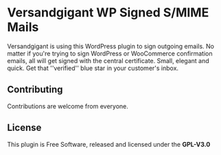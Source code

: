# Versandgigant WP Signed S/MIME Mails

Versandgigant is using this WordPress plugin to sign outgoing emails. No matter if you're trying to sign WordPress or WooCommerce confirmation emails, all will get signed with the central certificate. Small, elegant and quick. Get that ''verified'' blue star in your customer's inbox.

## Contributing

Contributions are welcome from everyone.


## License

This plugin is Free Software, released and licensed under the **GPL-V3.0**

